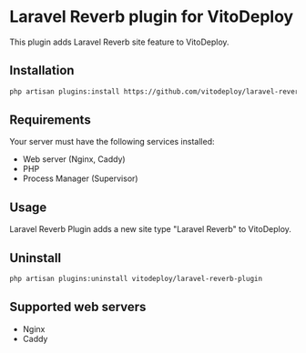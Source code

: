 # Laravel Reverb plugin for VitoDeploy

This plugin adds Laravel Reverb site feature to VitoDeploy.

## Installation

```bash
php artisan plugins:install https://github.com/vitodeploy/laravel-reverb-plugin
```

## Requirements

Your server must have the following services installed:

- Web server (Nginx, Caddy)
- PHP
- Process Manager (Supervisor)

## Usage

Laravel Reverb Plugin adds a new site type "Laravel Reverb" to VitoDeploy.

## Uninstall

```bash
php artisan plugins:uninstall vitodeploy/laravel-reverb-plugin
```

## Supported web servers

- Nginx
- Caddy
